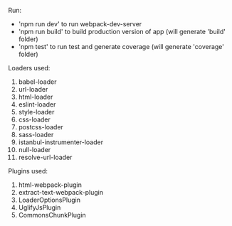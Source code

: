 Run:
- 'npm run dev' to run webpack-dev-server
- 'npm run build' to build production version of app (will generate 'build' folder)
- 'npm test' to run test and generate coverage (will generate 'coverage' folder)

Loaders used:
1. babel-loader
2. url-loader
3. html-loader
4. eslint-loader
5. style-loader
6. css-loader
7. postcss-loader
8. sass-loader
9. istanbul-instrumenter-loader
10. null-loader
11. resolve-url-loader

Plugins used:
1. html-webpack-plugin
2. extract-text-webpack-plugin
3. LoaderOptionsPlugin
4. UglifyJsPlugin
5. CommonsChunkPlugin
